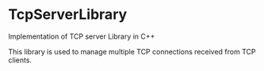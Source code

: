 # TcpServerLibrary
Implementation of TCP server Library in C++

This library is used to manage multiple TCP connections received from TCP
clients.
